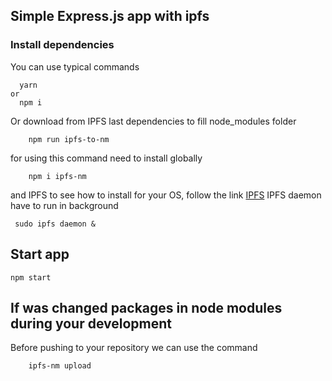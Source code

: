 ## Simple Express.js app with ipfs

### Install dependencies
You can use typical commands
```
  yarn 
or
  npm i
 ```
Or download from IPFS last  dependencies to fill node_modules folder
``` 
    npm run ipfs-to-nm 
```
for using this command need to install globally
```
    npm i ipfs-nm
```
and IPFS to see how to install for your OS, follow the link [IPFS](https://docs.ipfs.io/install/command-line/#system-requirements) 
IPFS daemon have to run in background
```
 sudo ipfs daemon &
```
## Start app
```
npm start
```

## If was changed packages in node modules during your development
Before pushing to your repository we can use the command 
```
    ipfs-nm upload
```